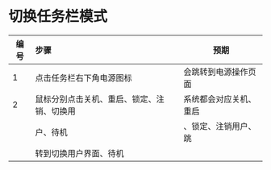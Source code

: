 # 切换任务栏模式

| 编号 | 步骤                                         | 预期                 |
| ---- | :------------------------------------------- | -------------------- |
| 1    | 点击任务栏右下角电源图标                     |会跳转到电源操作页面  |
| 2    | 鼠标分别点击关机、重启、锁定、注销、切换用   |系统都会对应关机、重启|
|      |  户、待机                                    | 、锁定、注销用户、跳 |
                                                      |转到切换用户界面、待机|
